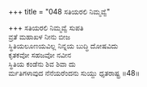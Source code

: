 +++
title = "048 ಸತಿಯರಲಿ ನಿಮ್ಮವ್ವೆ"

+++
ಸತಿಯರಲಿ ನಿಮ್ಮವ್ವೆ ಸುಪತಿ  
ವ್ರತೆ ಮಹಾಖಳ ನೀನು ಬೀಜ  
ಸ್ಥಿತಿಯಲೂಣಯವಿಲ್ಲ ನಿನ್ನಯ ಬುದ್ಧಿ ದೋಷವಿದು  
ಕೃತಕವೋ ಸಹಜವೋ ನವೀನ  
ಸ್ಥಿತಿಯ ಕಂಡೆನು ಶಿವ ಶಿವಾ ದು  
ರ್ಮತಿಗಳಾವುದ ನೆನೆಯರೆಂದನು ಸುಯ್ದು ಧೃತರಾಷ್ಟ್ರ     ॥48॥